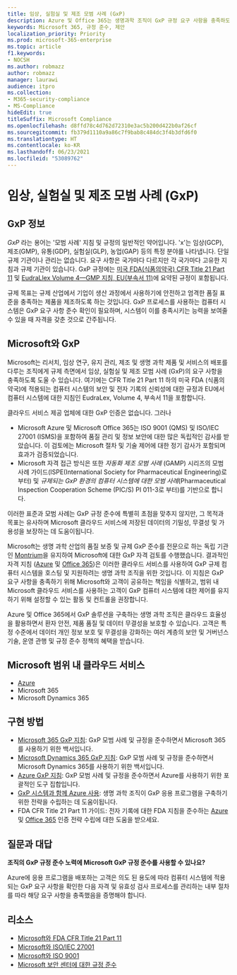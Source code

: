 ```yaml
---
title: 임상, 실험실 및 제조 모범 사례 (GxP)
description: Azure 및 Office 365는 생명과학 조직이 GxP 규정 요구 사항을 충족하도록 도울 수 있습니다.
keywords: Microsoft 365, 규정 준수, 제안
localization_priority: Priority
ms.prod: microsoft-365-enterprise
ms.topic: article
f1.keywords:
- NOCSH
ms.author: robmazz
author: robmazz
manager: laurawi
audience: itpro
ms.collection:
- M365-security-compliance
- MS-Compliance
hideEdit: true
titleSuffix: Microsoft Compliance
ms.openlocfilehash: d8ffd78c4d762d72310e3ac5b200d422b0af26cf
ms.sourcegitcommit: fb379d1110a9a86c7f9bab8c484dc3f4b3dfd6f0
ms.translationtype: HT
ms.contentlocale: ko-KR
ms.lasthandoff: 06/23/2021
ms.locfileid: "53089762"
---
```

# <a name="good-clinical-laboratory-and-manufacturing-practices-gxp"></a>임상, 실험실 및 제조 모범 사례 (GxP)

## <a name="about-gxp"></a>GxP 정보

*GxP* 라는 용어는 '모범 사례' 지침 및 규정의 일반적인 약어입니다. 'x'는 임상(GCP), 제조(GMP), 유통(GDP), 실험실(GLP), 농업(GAP) 등의 특정 분야를 나타냅니다. 단일 규제 기관이나 관리는 없습니다. 요구 사항은 국가마다 다르지만 각 국가마다 고유한 지침과 규제 기관이 있습니다. GxP 규정에는 [미국 FDA(식품의약국) CFR Title 21 Part 11](https://aka.ms/FDA-CFR) 및 [EudraLlex Volume 4—GMP 지침, EU(부속서 11)](https://ec.europa.eu/health/documents/eudralex/vol-4_en)에 요약된 규정이 포함됩니다.

규제 목표는 규제 산업에서 기업이 생산 과정에서 사용하기에 안전하고 엄격한 품질 표준을 충족하는 제품을 제조하도록 하는 것입니다. GxP 프로세스를 사용하는 컴퓨터 시스템은 GxP 요구 사항 준수 확인이 필요하며, 시스템이 이를 충족시키는 능력을 보여줄 수 있을 때 자격을 갖춘 것으로 간주됩니다.

## <a name="microsoft-and-gxp"></a>Microsoft와 GxP

Microsoft는 리서치, 임상 연구, 유지 관리, 제조 및 생명 과학 제품 및 서비스의 배포를 다루는 조직에게 규제 측면에서 임상, 실험실 및 제조 모범 사례 (GxP)의 요구 사항을 충족하도록 도울 수 있습니다. 여기에는 CFR Title 21 Part 11 하의 미국 FDA (식품의약국)에 적용되는 컴퓨터 시스템의 보안 및 전자 기록의 신뢰성에 대한 규정과 EU에서 컴퓨터 시스템에 대한 지침인 EudraLex, Volume 4, 부속서 11을 포함합니다.

클라우드 서비스 제공 업체에 대한 GxP 인증은 없습니다. 그러나

- Microsoft Azure 및 Microsoft Office 365는 ISO 9001 (QMS) 및 ISO/IEC 27001 (ISMS)을 포함하여 품질 관리 및 정보 보안에 대한 많은 독립적인 감사를 받았습니다. 이 검토에는 Microsoft 절차 및 기술 제어에 대한 정기 감사가 포함되며 효과가 검증되었습니다.
- Microsoft 자격 접근 방식은 또한 *자동화 제조 모범 사례* (GAMP) 시리즈의 모범 사례 가이드(ISPE(International Society for Pharmaceutical Engineering)로 부터) 및 *규제되는 GxP 환경의 컴퓨터 시스템에 대한 모범 사례*(Pharmaceutical Inspection Cooperation Scheme (PIC/S) PI 011-3로 부터)를 기반으로 합니다.

이러한 표준과 모범 사례는 GxP 규정 준수에 특별히 초점을 맞추지 않지만, 그 목적과 목표는 유사하며 Microsoft 클라우드 서비스에 저장된 데이터의 기밀성, 무결성 및 가용성을 보장하는 데 도움이됩니다.

Microsoft는 생명 과학 산업의 품질 보증 및 규제 GxP 준수를 전문으로 하는 독립 기관인 [Montrium](https://www.montrium.com/)을 유지하여 Microsoft에 대한 GxP 자격 검토를 수행했습니다. 결과적인 자격 지침 ([Azure](https://aka.ms/gxpcompliance) 및 [Office 365](https://aka.ms/o365-qualification-guideline))은 이러한 클라우드 서비스를 사용하여 GxP 규제 컴퓨터 시스템을 호스팅 및 지원하려는 생명 과학 조직을 위한 것입니다. 이 지침은 GxP 요구 사항을 충족하기 위해 Microsoft와 고객이 공유하는 책임을 식별하고, 범위 내 Microsoft 클라우드 서비스를 사용하는 고객이 GxP 컴퓨터 시스템에 대한 제어를 유지하기 위해 설정할 수 있는 활동 및 컨트롤을 권장합니다.

Azure 및 Office 365에서 GxP 솔루션을 구축하는 생명 과학 조직은 클라우드 효율성을 활용하면서 환자 안전, 제품 품질 및 데이터 무결성을 보호할 수 있습니다. 고객은 특정 수준에서 데이터 개인 정보 보호 및 무결성을 강화하는 여러 계층의 보안 및 거버넌스 기술, 운영 관행 및 규정 준수 정책의 혜택을 받습니다.

## <a name="microsoft-in-scope-cloud-services"></a>Microsoft 범위 내 클라우드 서비스

- [Azure](https://aka.ms/AzureCompliance)
- Microsoft 365
- Microsoft Dynamics 365

## <a name="how-to-implement"></a>구현 방법

- [Microsoft 365 GxP 지침](../downloads/microsoft-365-gxp-guidelines-july-2020.pdf): GxP 모범 사례 및 규정을 준수하면서 Microsoft 365를 사용하기 위한 백서입니다.
- [Microsoft Dynamics 365 GxP 지침](https://servicetrust.microsoft.com/ViewPage/MSComplianceGuide?command=Download&downloadType=Document&downloadId=fb579b09-0874-4197-a97e-a25992383482&docTab=4ce99610-c9c0-11e7-8c2c-f908a777fa4d_Compliance_Guides): GxP 모범 사례 및 규정을 준수하면서 Microsoft Dynamics 365를 사용하기 위한 백서입니다.
- [Azure GxP 지침](https://aka.ms/gxpcompliance): GxP 모범 사례 및 규정을 준수하면서 Azure를 사용하기 위한 포괄적인 도구 집합입니다.
- [GxP 시스템과 함께 Azure 사용](https://aka.ms/GXP-Azure-Strategies): 생명 과학 조직이 GxP 응용 프로그램을 구축하기 위한 전략을 수립하는 데 도움이됩니다.
- FDA CFR Title 21 Part 11 가이드: 전자 기록에 대한 FDA 지침을 준수하는 [Azure](https://aka.ms/Azure-FDA-Guidelines) 및 [Office 365](https://aka.ms/o365-qualification-guideline) 인증 전략 수립에 대한 도움을 받으세요.

## <a name="frequently-asked-questions"></a>질문과 대답

**조직의 GxP 규정 준수 노력에 Microsoft GxP 규정 준수를 사용할 수 있나요?**

Azure에 응용 프로그램을 배포하는 고객은 의도 된 용도에 따라 컴퓨터 시스템에 적용되는 GxP 요구 사항을 확인한 다음 자격 및 유효성 검사 프로세스를 관리하는 내부 절차를 따라 해당 요구 사항을 충족했음을 증명해야 합니다.

## <a name="resources"></a>리소스

- [Microsoft와 FDA CFR Title 21 Part 11](offering-fda-cfr-title-21-part-11.md)
- [Microsoft와 ISO/IEC 27001](offering-iso-27001.md)
- [Microsoft와 ISO 9001](offering-iso-9001.md)
- [Microsoft 보안 센터에 대한 규정 준수](https://www.microsoft.com/trust-center/compliance/compliance-overview)
